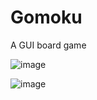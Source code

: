 # Gomoku
A GUI board game

![image](https://user-images.githubusercontent.com/21269499/29745944-313e7a2a-8b1d-11e7-9a83-af47837e8e5a.png)

![image](https://user-images.githubusercontent.com/21269499/29745952-63f0b10e-8b1d-11e7-8390-6b7d749caf2d.png)
